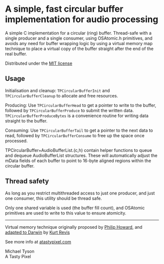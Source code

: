 A simple, fast circular buffer implementation for audio processing
==================================================================

A simple C implementation for a circular (ring) buffer. Thread-safe with a single producer and a single consumer, using OSAtomic.h primitives, and avoids any need for buffer wrapping logic by using a virtual memory map technique to place a virtual copy of the buffer straight after the end of the real buffer.

Distributed under the [MIT license](http://opensource.org/licenses/mit-license.php)

Usage
-----

Initialisation and cleanup: `TPCircularBufferInit` and `TPCircularBufferCleanup` to allocate and free resources.

Producing: Use `TPCircularBufferHead` to get a pointer to write to the buffer, followed by `TPCircularBufferProduce` to submit the written data.  `TPCircularBufferProduceBytes` is a convenience routine for writing data straight to the buffer.

Consuming: Use `TPCircularBufferTail` to get a pointer to the next data to read, followed by `TPCircularBufferConsume` to free up the space once processed.

TPCircularBuffer+AudioBufferList.(c,h) contain helper functions to queue and dequeue AudioBufferList
structures. These will automatically adjust the mData fields of each buffer to point to 16-byte aligned
regions within the circular buffer.

Thread safety
-------------

As long as you restrict multithreaded access to just one producer, and just one consumer, this utility should be thread safe. 

Only one shared variable is used (the buffer fill count), and OSAtomic primitives are used to write to this value to ensure atomicity.

-----------------------------------------------------

Virtual memory technique originally proposed by [Philip Howard](http://vrb.slashusr.org/), and [adapted to Darwin](http://www.snoize.com/Code/PlayBufferedSoundFile.tar.gz) by [Kurt Revis](http://www.snoize.com)

See more info at [atastypixel.com](http://atastypixel.com/blog/a-simple-fast-circular-buffer-implementation-for-audio-processing/)

Michael Tyson  
A Tasty Pixel